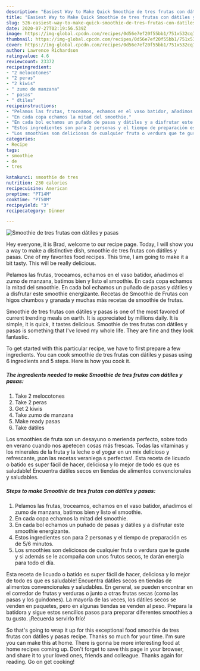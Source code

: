 ```yaml
---
description: "Easiest Way to Make Quick Smoothie de tres frutas con dátiles y pasas"
title: "Easiest Way to Make Quick Smoothie de tres frutas con dátiles y pasas"
slug: 526-easiest-way-to-make-quick-smoothie-de-tres-frutas-con-datiles-y-pasas
date: 2020-07-27T02:19:56.539Z
image: https://img-global.cpcdn.com/recipes/0d56e7ef20f55bb1/751x532cq70/smoothie-de-tres-frutas-con-datiles-y-pasas-foto-principal.jpg
thumbnail: https://img-global.cpcdn.com/recipes/0d56e7ef20f55bb1/751x532cq70/smoothie-de-tres-frutas-con-datiles-y-pasas-foto-principal.jpg
cover: https://img-global.cpcdn.com/recipes/0d56e7ef20f55bb1/751x532cq70/smoothie-de-tres-frutas-con-datiles-y-pasas-foto-principal.jpg
author: Lawrence Richardson
ratingvalue: 4.6
reviewcount: 23372
recipeingredient:
- "2 melocotones"
- "2 peras"
- "2 kiwis"
- " zumo de manzana"
- " pasas"
- " dtiles"
recipeinstructions:
- "Pelamos las frutas, troceamos, echamos en el vaso batidor, añadimos el zumo de manzana, batimos bien y listo el smoothie."
- "En cada copa echamos la mitad del smoothie."
- "En cada bol echamos un puñado de pasas y dátiles y a disfrutar este smoothie energizante."
- "Estos ingredientes son para 2 personas y el tiempo de preparación es de 5/6 minutos."
- "Los smoothies son deliciosos de cualquier fruta o verdura que te guste y si además se le acompaña con unos frutos secos, te darán energía para todo el día."
categories:
- Recipe
tags:
- smoothie
- de
- tres

katakunci: smoothie de tres 
nutrition: 230 calories
recipecuisine: American
preptime: "PT14M"
cooktime: "PT50M"
recipeyield: "3"
recipecategory: Dinner

---
```



![Smoothie de tres frutas con dátiles y pasas](https://img-global.cpcdn.com/recipes/0d56e7ef20f55bb1/751x532cq70/smoothie-de-tres-frutas-con-datiles-y-pasas-foto-principal.jpg)

Hey everyone, it is Brad, welcome to our recipe page. Today, I will show you a way to make a distinctive dish, smoothie de tres frutas con dátiles y pasas. One of my favorites food recipes. This time, I am going to make it a bit tasty. This will be really delicious.

Pelamos las frutas, troceamos, echamos en el vaso batidor, añadimos el zumo de manzana, batimos bien y listo el smoothie. En cada copa echamos la mitad del smoothie. En cada bol echamos un puñado de pasas y dátiles y a disfrutar este smoothie energizante. Recetas de Smoothie de Frutas con higos chumbos y granada y muchas más recetas de smoothie de frutas.

Smoothie de tres frutas con dátiles y pasas is one of the most favored of current trending meals on earth. It is appreciated by millions daily. It is simple, it is quick, it tastes delicious. Smoothie de tres frutas con dátiles y pasas is something that I've loved my whole life. They are fine and they look fantastic.


To get started with this particular recipe, we have to first prepare a few ingredients. You can cook smoothie de tres frutas con dátiles y pasas using 6 ingredients and 5 steps. Here is how you cook it.

<!--inarticleads1-->

##### The ingredients needed to make Smoothie de tres frutas con dátiles y pasas:

1. Take 2 melocotones
1. Take 2 peras
1. Get 2 kiwis
1. Take  zumo de manzana
1. Make ready  pasas
1. Take  dátiles


Los smoothies de fruta son un desayuno o merienda perfecto, sobre todo en verano cuando nos apetecen cosas más frescas. Todas las vitaminas y los minerales de la fruta y la leche o el yogur en un mix delicioso y refrescante, ¡son las recetas veraniega s perfectas!. Esta receta de licuado o batido es super fácil de hacer, deliciosa y lo mejor de todo es que es saludable! Encuentra dátiles secos en tiendas de alimentos convencionales y saludables. 

<!--inarticleads2-->

##### Steps to make Smoothie de tres frutas con dátiles y pasas:

1. Pelamos las frutas, troceamos, echamos en el vaso batidor, añadimos el zumo de manzana, batimos bien y listo el smoothie.
1. En cada copa echamos la mitad del smoothie.
1. En cada bol echamos un puñado de pasas y dátiles y a disfrutar este smoothie energizante.
1. Estos ingredientes son para 2 personas y el tiempo de preparación es de 5/6 minutos.
1. Los smoothies son deliciosos de cualquier fruta o verdura que te guste y si además se le acompaña con unos frutos secos, te darán energía para todo el día.


Esta receta de licuado o batido es super fácil de hacer, deliciosa y lo mejor de todo es que es saludable! Encuentra dátiles secos en tiendas de alimentos convencionales y saludables. En general, se pueden encontrar en el corredor de frutas y verduras o junto a otras frutas secas (como las pasas y los guindones). La mayoría de las veces, los dátiles secos se venden en paquetes, pero en algunas tiendas se venden al peso. Prepara la batidora y sigue estos sencillos pasos para preparar diferentes smoothies a tu gusto. ¡Recuerda servirlo frío! 

So that's going to wrap it up for this exceptional food smoothie de tres frutas con dátiles y pasas recipe. Thanks so much for your time. I'm sure you can make this at home. There is gonna be more interesting food at home recipes coming up. Don't forget to save this page in your browser, and share it to your loved ones, friends and colleague. Thanks again for reading. Go on get cooking!
